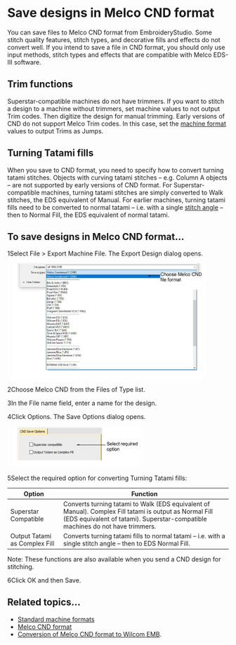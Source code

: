 # Save designs in Melco CND format

You can save files to Melco CND format from EmbroideryStudio. Some stitch quality features, stitch types, and decorative fills and effects do not convert well. If you intend to save a file in CND format, you should only use input methods, stitch types and effects that are compatible with Melco EDS-III software.

## Trim functions

Superstar-compatible machines do not have trimmers. If you want to stitch a design to a machine without trimmers, set machine values to not output Trim codes. Then digitize the design for manual trimming. Early versions of CND do not support Melco Trim codes. In this case, set the [machine format](../../glossary/glossary) values to output Trims as Jumps.

## Turning Tatami fills

When you save to CND format, you need to specify how to convert turning tatami stitches. Objects with curving tatami stitches – e.g. Column A objects – are not supported by early versions of CND format. For Superstar-compatible machines, turning tatami stitches are simply converted to Walk stitches, the EDS equivalent of Manual. For earlier machines, turning tatami fills need to be converted to normal tatami – i.e. with a single [stitch angle](../../glossary/glossary) – then to Normal Fill, the EDS equivalent of normal tatami.

## To save designs in Melco CND format...

1Select File > Export Machine File. The Export Design dialog opens.

![ExportMachineFileCND.png](assets/ExportMachineFileCND.png)

2Choose Melco CND from the Files of Type list.

3In the File name field, enter a name for the design.

4Click Options. The Save Options dialog opens.

![output00021.png](assets/output00021.png)

5Select the required option for converting Turning Tatami fills:

| Option                        | Function                                                                                                                                                                                 |
| ----------------------------- | ---------------------------------------------------------------------------------------------------------------------------------------------------------------------------------------- |
| Superstar Compatible          | Converts turning tatami to Walk (EDS equivalent of Manual). Complex Fill tatami is output as Normal Fill (EDS equivalent of tatami). Superstar-compatible machines do not have trimmers. |
| Output Tatami as Complex Fill | Converts turning tatami fills to normal tatami – i.e. with a single stitch angle – then to EDS Normal Fill.                                                                              |

Note: These functions are also available when you send a CND design for stitching.

6Click OK and then Save.

## Related topics...

- [Standard machine formats](../../Setup/machines/Standard_machine_formats)
- [Melco CND format](../../Management/formats/Melco_CND_format)
- [Conversion of Melco CND format to Wilcom EMB](../../Management/formats/Conversion_of_Melco_CND_format_to_Wilcom_EMB).
